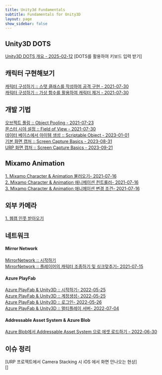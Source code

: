 ```yaml
---
title: Unity3d Fundamentals
subtitle: Fundamentals for Unity3D
layout: page
show_sidebar: false
---
```

 
## Unity3D DOTS
[Unity3D DOTS 개요 - 2025-02-12](https://beatchoi.github.io/unity3d/fundamentals/2025/03/29/DOTSFundamental01/)
[DOTS를 활용하여 키보드 입력 받기]

## 캐릭터 구현해보기 
[캐릭터 구성하기 :: 스탯 클래스를 작성하여 공격 구현 - 2021-07-30](https://beatchoi.github.io/unity3d/fundamentals/2021/07/30/CharacterStats/)  
[캐릭터 구성하기 :: 가상 함수를 활용하여 캐릭터 제거 - 2021-07-30](https://beatchoi.github.io/unity3d/fundamentals/2021/07/30/CharacterStats2/)  
  
## 개발 기법    
[오브젝트 풀링 :: Object Pooling - 2021-07-23](https://beatchoi.github.io/unity3d/basics/2021/07/23/ObjectPooling)    
[몬스터 시야 설정 :: Field of View - 2021-07-30](https://beatchoi.github.io/unity3d/fundamentals/2021/07/30/FieldOfView)    
[데이터 베이스에서 아이템 생성 :: Scriptable Object - 2023-01-01](https://beatchoi.github.io/unity3d/fundamentals/2023/01/03/ScriptableObject/)    
[기본 화면 캡처 :: Screen Capture Basics - 2023-08-31](https://beatchoi.github.io/unity3d/fundamentals/2023/08/31/ScreenCapture01/)    
[URP 화면 캡처  :: Screen Capture Basics - 2023-09-21](https://beatchoi.github.io/unity3d/fundamentals/2023/09/06/ScreenCapture02/)   
  
## Mixamo Animation  
[1. Mixamo Character & Animation 불러오기- 2021-07-16](https://beatchoi.github.io/unity3d/fundamentals/2021/07/16/MixamoUnity/)  
[2. Mixamo Character & Animation 애니메이션 컨트롤러- 2021-07-16](https://beatchoi.github.io/unity3d/fundamentals/2021/07/16/MixamoUnity2/)  
[3. Mixamo Character & Animation 애니메이션 변경 조건- 2021-07-16](https://beatchoi.github.io/unity3d/fundamentals/2021/07/16/MixamoUnity3/)

## 외부 카메라  
[1. 웹캠 인풋 받아오기](https://beatchoi.github.io/unity3d/basics/2020/04/17/webcam-texture/)  
  
## 네트워크
#### Mirror Network
[MirrorNetwork :: 시작하기](https://beatchoi.github.io/unity3d/basics/2020/12/21/MirrorNetwtwork/)  
[MirrorNetwork :: 플레이어의 캐릭터 조종하기 및 싱크맞추기- 2021-07-15](https://beatchoi.github.io/unity3d/basics/2021/07/15/MirrorNetwtworkCharacterMoveSync/)  
  
#### Azure PlayFab
[Azure PlayFab & Unity3D :: 시작하기- 2022-05-25](https://beatchoi.github.io/unity3d/fundamentals/2022/05/25/Playfab01/)  
[Azure PlayFab & Unity3D :: 계정생성- 2022-05-25](https://beatchoi.github.io/unity3d/fundamentals/2022/05/25/Playfab02/)  
[Azure PlayFab & Unity3D :: 로그인- 2022-05-26](https://beatchoi.github.io/unity3d/fundamentals/2022/05/26/Playfab03/)  
[Azure PlayFab & Unity3D :: 멀티플레이 서버- 2022-07-04](https://beatchoi.github.io/unity3d/fundamentals/2022/07/04/Playfab04/)  
  
#### Addressable Asset System & Azure Blob  
[Azure Blob에서 Addressable Asset System 으로 에셋 로드하기 - 2022-06-30](https://beatchoi.github.io/unity3d/fundamentals/2022/06/30/Addressable01/)  

## 이슈 정리
[URP 프로젝트에서 Camera Stacking 시 iOS 에서 화면 안나오는 현상]  
[]
